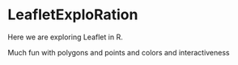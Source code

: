 # LeafletExploRation

Here we are exploring Leaflet in R. 

Much fun with polygons and points and colors and interactiveness
